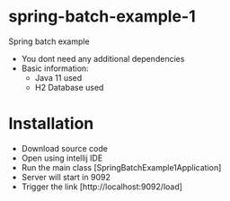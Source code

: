 # spring-batch-example-1
Spring batch example

* You dont need any additional dependencies
* Basic information:
  * Java 11 used
  * H2 Database used

# Installation
* Download source code
* Open using intellij IDE
* Run the main class [SpringBatchExample1Application]
* Server will start in 9092
* Trigger the link [http://localhost:9092/load]
